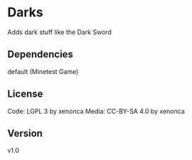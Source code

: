 Darks
=========

Adds dark stuff like the Dark Sword


Dependencies
--------------
default (Minetest Game)


License
---------

Code: LGPL 3 by xenonca
Media: CC-BY-SA 4.0 by xenonca


Version
---------
v1.0
